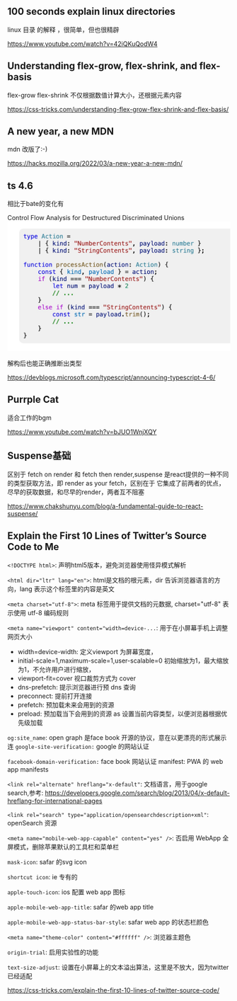 ## 100 seconds explain linux directories 

linux 目录 的解释 ，很简单，但也很精辟

https://www.youtube.com/watch?v=42iQKuQodW4

## Understanding flex-grow, flex-shrink, and flex-basis


flex-grow flex-shrink 不仅根据数值计算大小，还根据元素内容

https://css-tricks.com/understanding-flex-grow-flex-shrink-and-flex-basis/

## A new year, a new MDN


mdn 改版了:-)

https://hacks.mozilla.org/2022/03/a-new-year-a-new-mdn/

## ts 4.6


相比于bate的变化有

Control Flow Analysis for Destructured Discriminated Unions
![Fkzxw7](https://raw.githubusercontent.com/myNameIsDu/images/main/uPic/Fkzxw7.jpg?token=AMWV7K4BDEGFMF44GYWQKLTCFYHUK)


解构后也能正确推断出类型

https://devblogs.microsoft.com/typescript/announcing-typescript-4-6/

## Purrple Cat 


适合工作的bgm

https://www.youtube.com/watch?v=bJUO1WnjXQY

## Suspense基础


区别于 fetch on render 和 fetch then render,suspense 是react提供的一种不同的类型获取方法，即 render as your fetch，区别在于 它集成了前两者的优点，尽早的获取数据，和尽早的render，两者互不阻塞

https://www.chakshunyu.com/blog/a-fundamental-guide-to-react-suspense/

## Explain the First 10 Lines of Twitter’s Source Code to Me


`<!DOCTYPE html>`: 声明html5版本，避免浏览器使用怪异模式解析

`<html dir="ltr" lang="en">`: html是文档的根元素，dir 告诉浏览器语言的方向，lang 表示这个标签里的内容是英文

`<meta charset="utf-8">`: meta 标签用于提供文档的元数据, charset="utf-8" 表示使用 utf-8 编码规则

`<meta name="viewport" content="width=device-...`: 用于在小屏幕手机上调整网页大小
- width=device-width: 定义viewport 为屏幕宽度，
- initial-scale=1,maximum-scale=1,user-scalable=0 初始缩放为1，最大缩放为1，不允许用户进行缩放，
- viewport-fit=cover 视口裁剪方式为 cover
- dns-prefetch: 提示浏览器进行预 dns 查询
- preconnect:  提前打开连接
- prefetch: 预加载未来会用到的资源
- preload: 预加载当下会用到的资源 as 设置当前内容类型，以便浏览器根据优先级加载

`og:site_name`: open graph 是face book 开源的协议，意在以更漂亮的形式展示连
`google-site-verification:`  google 的网站认证    

`facebook-domain-verification:` face book 网站认证
manifest: PWA 的 web app manifests

`<link rel="alternate" hreflang="x-default"`: 文档语言，用于google search,参考: https://developers.google.com/search/blog/2013/04/x-default-hreflang-for-international-pages

`<link rel="search" type="application/opensearchdescription+xml"`:   openSearch 资源

`<meta name="mobile-web-app-capable" content="yes" />`: 否启用 WebApp 全屏模式，删除苹果默认的工具栏和菜单栏

`mask-icon`: safar 的svg icon

`shortcut icon`: ie 专有的

`apple-touch-icon`: ios 配置 web app 图标

`apple-mobile-web-app-title`: safar 的web app title

`apple-mobile-web-app-status-bar-style`: safar web app 的状态栏颜色

`<meta name="theme-color" content="#ffffff" />`: 浏览器主题色

`origin-trial`: 启用实验性的功能

`text-size-adjust`: 设置在小屏幕上的文本溢出算法，这里是不放大，因为twitter 已经适配

https://css-tricks.com/explain-the-first-10-lines-of-twitter-source-code/

